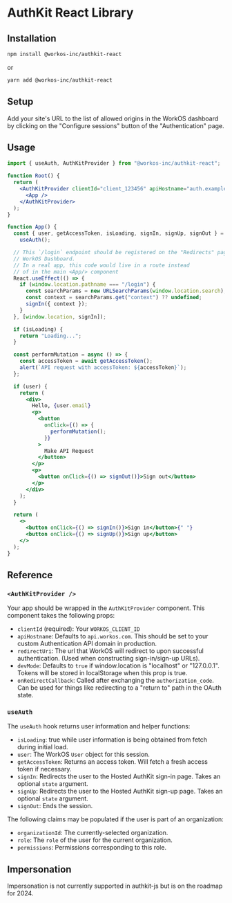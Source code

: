 # AuthKit React Library

## Installation

```bash
npm install @workos-inc/authkit-react
```

or

```bash
yarn add @workos-inc/authkit-react
```

## Setup

Add your site's URL to the list of allowed origins in the WorkOS dashboard by
clicking on the "Configure sessions" button of the "Authentication" page.

## Usage

```jsx
import { useAuth, AuthKitProvider } from "@workos-inc/authkit-react";

function Root() {
  return (
    <AuthKitProvider clientId="client_123456" apiHostname="auth.example.com">
      <App />
    </AuthKitProvider>
  );
}

function App() {
  const { user, getAccessToken, isLoading, signIn, signUp, signOut } =
    useAuth();

  // This `/login` endpoint should be registered on the "Redirects" page of the
  // WorkOS Dashboard.
  // In a real app, this code would live in a route instead
  // of in the main <App/> component
  React.useEffect(() => {
    if (window.location.pathname === "/login") {
      const searchParams = new URLSearchParams(window.location.search);
      const context = searchParams.get("context") ?? undefined;
      signIn({ context });
    }
  }, [window.location, signIn]);

  if (isLoading) {
    return "Loading...";
  }

  const performMutation = async () => {
    const accessToken = await getAccessToken();
    alert(`API request with accessToken: ${accessToken}`);
  };

  if (user) {
    return (
      <div>
        Hello, {user.email}
        <p>
          <button
            onClick={() => {
              performMutation();
            }}
          >
            Make API Request
          </button>
        </p>
        <p>
          <button onClick={() => signOut()}>Sign out</button>
        </p>
      </div>
    );
  }

  return (
    <>
      <button onClick={() => signIn()}>Sign in</button>{" "}
      <button onClick={() => signUp()}>Sign up</button>
    </>
  );
}
```

## Reference

### `<AuthKitProvider />`

Your app should be wrapped in the `AuthKitProvider` component. This component
takes the following props:

- `clientId` (required): Your `WORKOS_CLIENT_ID`
- `apiHostname`: Defaults to `api.workos.com`. This should be set to your custom Authentication API domain in production.
- `redirectUri`: The url that WorkOS will redirect to upon successful authentication. (Used when constructing sign-in/sign-up URLs).
- `devMode`: Defaults to `true` if window.location is "localhost" or "127.0.0.1". Tokens will be stored in localStorage when this prop is true.
- `onRedirectCallback`: Called after exchanging the
  `authorization_code`. Can be used for things like redirecting to a "return
  to" path in the OAuth state.

### `useAuth`

The `useAuth` hook returns user information and helper functions:

- `isLoading`: true while user information is being obtained from fetch during initial load.
- `user`: The WorkOS `User` object for this session.
- `getAccessToken`: Returns an access token. Will fetch a fresh access token if necessary.
- `signIn`: Redirects the user to the Hosted AuthKit sign-in page. Takes an optional `state` argument.
- `signUp`: Redirects the user to the Hosted AuthKit sign-up page. Takes an optional `state` argument.
- `signOut`: Ends the session.

The following claims may be populated if the user is part of an organization:

- `organizationId`: The currently-selected organization.
- `role`: The `role` of the user for the current organization.
- `permissions`: Permissions corresponding to this role.

## Impersonation

Impersonation is not currently supported in authkit-js but is on the roadmap for 2024.
